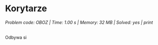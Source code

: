 # Korytarze
###### Problem code: OBOZ \| Time: 1.00 s \| Memory: 32 MB \| Solved: yes \| print

Odbywa si
